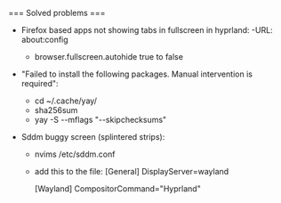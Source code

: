 === Solved problems ===

- Firefox based apps not showing tabs in fullscreen in hyprland:
    -URL: about:config 
    - browser.fullscreen.autohide true to false

- "Failed to install the following packages. Manual intervention is required":
    - cd ~/.cache/yay/<name-of-package>
    - sha256sum <name-of-installer>
    - yay -S <name-of-package> --mflags "--skipchecksums"

- Sddm buggy screen (splintered strips):
    - nvims /etc/sddm.conf
    - add this to the file:
        [General]
        DisplayServer=wayland

        [Wayland]
        CompositorCommand="Hyprland" 
